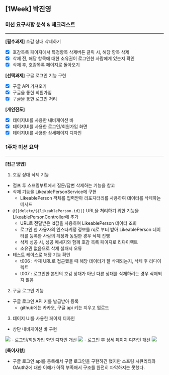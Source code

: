 ## [1Week] 박진영

### 미션 요구사항 분석 & 체크리스트

---  

**[필수과제]** 호감 상대 삭제하기
- [x] 호감목록 페이지에서 특정항목 삭제버튼 클릭 시, 해당 항목 삭제
- [x] 삭제 전, 해당 항목에 대한 소유권이 로그인한 사람에게 있는지 확인
- [x] 삭제 후, 호감목록 페이지로 돌아오기

**[선택과제]** 구글 로그인 기능 구현
- [x] 구글 API 가져오기
- [x] 구글을 통한 회원가입
- [x] 구글을 통한 로그인 처리

**[개인진도]**
- [x] 데이지UI를 사용한 내비게이션 바
- [x] 데이지UI를 사용한 로그인/회원가입 화면
- [x] 데이지UI를 사용한 상세페이지 디자인

### 1주차 미션 요약

---  

**[접근 방법]**

1. 호감 상대 삭제 기능
- 점프 투 스프링부트에서 질문/답변 삭제하는 기능을 참고
- 삭제 기능을 LikeablePersonService에 구현
  - LikeablePerson 객체를 입력받아 리포지터리를 사용하여 데이터를 삭제하는 메서드
- `@{|delete/${likeablePerson.id}|}` URL을 처리하기 위한 기능을 LikeablePersonController에 추가
  - URL로 전달받은 id값을 사용하여 LikeablePerson 데이터 조회
  - 로그인 한 사용자의 인스타계정 정보를 rq로 부터 받아 LikeablePerson 데이터를 등록한 사람의 계정과 동일한 경우 삭제 진행
  - 삭제 성공 시, 성공 메세지와 함께 호감 목록 페이지로 리다이렉트
  - 소유권 없음으로 삭제 실패시 오류
- 테스트 케이스로 해당 기능 확인
  - t006 : 삭제 URL로 접근했을 때 해당 데이터가 잘 삭제되는지, 삭제 후 리다이렉트
  - t007 : 로그인한 본인의 호감 상대가 아닌 다른 상대를 삭제하려는 경우 삭제되지 않음

2. 구글 로그인 기능
- 구글 로그인 API 키를 발급받아 등록
  - github에는 카카오, 구글 api 키는 지우고 업로드

3. 데이지 UI를 사용한 페이지 디자인
- 상단 내비게이션 바 구현
<img src="C:\Users\jinyeong\Pictures\Screenshots\스크린샷 2023-04-05 145648.png"/>
- 로그인/회원가입 화면 디자인 개선
  <img src="C:\Users\jinyeong\Pictures\Screenshots\스크린샷 2023-04-05 145345.png"/>
- 로그인 후 상세 페이지 디자인 개선
<img src="C:\Users\jinyeong\Pictures\Screenshots\스크린샷 2023-04-05 145444.png"/>



**[특이사항]**
- 구글 로그인 api를 등록해서 구글 로그인을 구현하긴 했지만 스프링 시큐리티와 OAuth2에 대한 이해가 아직 부족해서 구조를 완전히 파악하지는 못했다.
